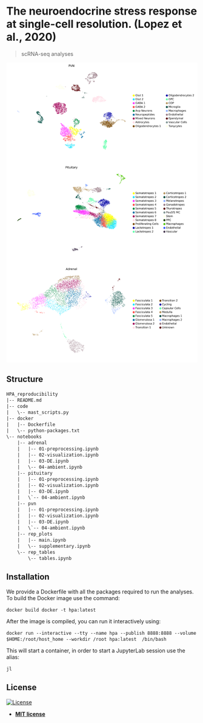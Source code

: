 # The neuroendocrine stress response at single-cell resolution. (Lopez et al., 2020)

> scRNA-seq analyses

[![](/readme.png)]()

## Structure
```
HPA_reproducibility
|-- README.md
|-- code
|   \-- mast_scripts.py
|-- docker
|   |-- Dockerfile
|   \-- python-packages.txt
\-- notebooks
    |-- adrenal
    |   |-- 01-preprocessing.ipynb
    |   |-- 02-visualization.ipynb
    |   |-- 03-DE.ipynb
    |   \-- 04-ambient.ipynb
    |-- pituitary
    |   |-- 01-preprocessing.ipynb
    |   |-- 02-visualization.ipynb
    |   |-- 03-DE.ipynb
    |   \`-- 04-ambient.ipynb
    |-- pvn
    |   |-- 01-preprocessing.ipynb
    |   |-- 02-visualization.ipynb
    |   |-- 03-DE.ipynb
    |   \`-- 04-ambient.ipynb
    |-- rep_plots
    |   |-- main.ipynb
    |   \-- supplementary.ipynb
    \-- rep_tables
        \-- tables.ipynb
```

## Installation

We provide a Dockerfile with all the packages required to run the analyses. To build the Docker image use the command:
```shell
docker build docker -t hpa:latest
```

After the image is compiled, you can run it interactively using:

```shell
docker run --interactive --tty --name hpa --publish 8888:8888 --volume $HOME:/root/host_home --workdir /root hpa:latest  /bin/bash
```

This will start a container, in order to start a JupyterLab session use the alias:

```shell
jl
```

## License

[![License](http://img.shields.io/:license-mit-blue.svg?style=flat-square)](http://badges.mit-license.org)

- **[MIT license](http://opensource.org/licenses/mit-license.php)**

